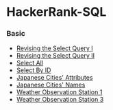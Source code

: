 # HackerRank-SQL
### Basic
* [Revising the Select Query I](https://github.com/indiedv/HackerRank-SQL/blob/main/Basic1.md)
* [Revising the Select Query II](https://github.com/indiedv/HackerRank-SQL/blob/main/Basic2.md)
* [Select All](https://github.com/indiedv/HackerRank-SQL/blob/main/Basic3.md)
* [Select By ID](https://github.com/indiedv/HackerRank-SQL/blob/main/Basic4.md)
* [Japanese Cities' Attributes]()
* [Japanese Cities' Names]()
* [Weather Observation Station 1]()
* [Weather Observation Station 3]()
